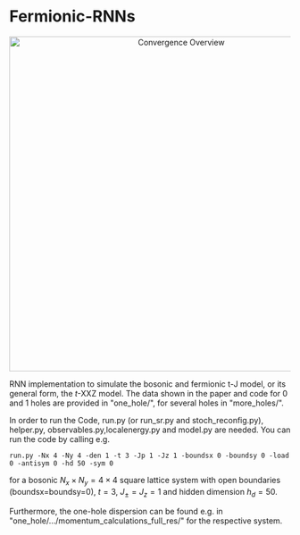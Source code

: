 # Fermionic-RNNs
<div align="center">
    <img width="600" alt="Convergence Overview" src="https://github.com/HannahLange/Fermionic-RNNs/assets/82364625/1a4e3f1e-0280-4e79-9dad-270b6cb13d37">
</div>


RNN implementation to simulate the bosonic and fermionic t-J model, or its general form, the $t$-XXZ model. The data shown in the paper and code for 0 and 1 holes are provided in "one_hole/", for several holes in "more_holes/".

In order to run the Code, run.py (or run_sr.py and stoch_reconfig.py), helper.py, observables.py,localenergy.py and model.py are needed. You can run the code by calling e.g.

`run.py -Nx 4 -Ny 4 -den 1 -t 3 -Jp 1 -Jz 1 -boundsx 0 -boundsy 0 -load 0 -antisym 0 -hd 50 -sym 0`

for a bosonic $N_x\times N_y=4\times 4$ square lattice system with open boundaries (boundsx=boundsy=0), $t=3$, $J_{\pm}=J_z=1$ and hidden dimension $h_d=50$. 

Furthermore, the one-hole dispersion can be found e.g. in "one_hole/.../momentum_calculations_full_res/" for the respective system.

